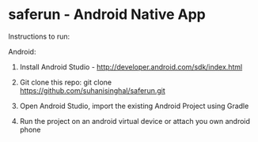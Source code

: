 # saferun - Android Native App

Instructions to run:

Android:

1) Install Android Studio - http://developer.android.com/sdk/index.html

2) Git clone this repo: git clone https://github.com/suhanisinghal/saferun.git

3) Open Android Studio, import the existing Android Project using Gradle

4) Run the project on an android virtual device or attach you own android phone
